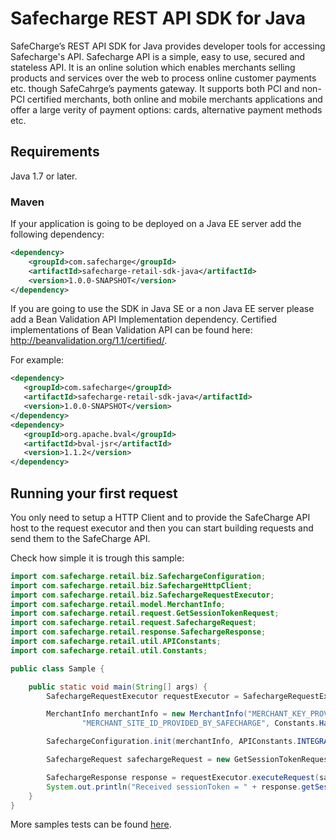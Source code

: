 # Safecharge REST API SDK for Java

SafeCharge’s REST API SDK for Java provides developer tools for accessing Safecharge's API. Safecharge API is a simple, easy to use, secured and stateless API. 
                                                                                                     It is an online solution which enables merchants selling products and services over the web to process online customer payments etc. though SafeCahrge’s payments gateway.
                                                                                                     It supports both PCI and non-PCI certified merchants, both online and mobile merchants applications and offer a large verity of payment options: cards, alternative payment methods etc.  

## Requirements

Java 1.7 or later.

### Maven

If your application is going to be deployed on a Java EE server add the following dependency:

```xml
<dependency>    
    <groupId>com.safecharge</groupId>
    <artifactId>safecharge-retail-sdk-java</artifactId>
    <version>1.0.0-SNAPSHOT</version>
</dependency>
```

If you are going to use the SDK in Java SE or a non Java EE server please add a Bean Validation API Implementation dependency. Certified implementations of Bean Validation API can be found here: http://beanvalidation.org/1.1/certified/. 

For example:

 ```xml
<dependency>    
    <groupId>com.safecharge</groupId>
    <artifactId>safecharge-retail-sdk-java</artifactId>
    <version>1.0.0-SNAPSHOT</version>
</dependency>
<dependency>
    <groupId>org.apache.bval</groupId>
    <artifactId>bval-jsr</artifactId>
    <version>1.1.2</version>
</dependency>
 ```

## Running your first request

You only need to setup a HTTP Client and to provide the SafeCharge API host to the request executor and then you can start building requests and send them to the SafeCharge API. 

Check how simple it is trough this sample:

```java
import com.safecharge.retail.biz.SafechargeConfiguration;
import com.safecharge.retail.biz.SafechargeHttpClient;
import com.safecharge.retail.biz.SafechargeRequestExecutor;
import com.safecharge.retail.model.MerchantInfo;
import com.safecharge.retail.request.GetSessionTokenRequest;
import com.safecharge.retail.request.SafechargeRequest;
import com.safecharge.retail.response.SafechargeResponse;
import com.safecharge.retail.util.APIConstants;
import com.safecharge.retail.util.Constants;

public class Sample {

    public static void main(String[] args) {
        SafechargeRequestExecutor requestExecutor = SafechargeRequestExecutor.getInstance();

        MerchantInfo merchantInfo = new MerchantInfo("MERCHANT_KEY_PROVIDED_BY_SAFECHARGE", "MERCHANT_ID_PROVIDED_BY_SAFECHARGE",
                "MERCHANT_SITE_ID_PROVIDED_BY_SAFECHARGE", Constants.HashAlgorithm.SHA256);

        SafechargeConfiguration.init(merchantInfo, APIConstants.INTEGRATION_HOST, SafechargeHttpClient.createDefault());

        SafechargeRequest safechargeRequest = new GetSessionTokenRequest.Builder().build();

        SafechargeResponse response = requestExecutor.executeRequest(safechargeRequest);
        System.out.println("Received sessionToken = " + response.getSessionToken());
    }
}
```
More samples tests can be found [here](https://github.com/SafechargeBulgaria/safecharge-retail-java/tree/master/src/test/java/com/safecharge/retail/test/workflow/).